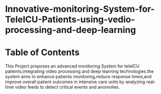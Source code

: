 # Innovative-monitoring-System-for-TeleICU-Patients-using-vedio-processing-and-deep-learning

 
  # Table of Contents

  This Project proposes an advanced monitoring System for teleICU patients,integrating video processing and deep learning technologies.the system aims to enhance patients monitoring,reduce response times,and improve overall patient outcomes in intensive care units by analyzing real-time video feeds to detect critical events and anomolies.
